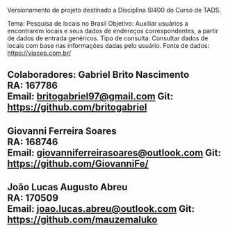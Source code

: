 Versionamento de projeto destinado a Disciplina SI400 do Curso de TADS.

Tema: Pesquisa de locais no Brasil
Objetivo: Auxiliar usuários a encontrarem locais e seus dados de endereços correspondentes, a partir de dados de entrada genéricos.
Tipo de consulta: Consultar dados de locais com base nas informações dadas pelo usuário.
Fonte de dados: https://viacep.com.br/

Colaboradores:
Gabriel Brito Nascimento	
RA: 167786	
Email: britogabriel97@gmail.com 
Git: https://github.com/britogabriel
----------------------------------------------
Giovanni Ferreira Soares	
RA: 168746 	
Email: giovanniferreirasoares@outlook.com 
Git: https://github.com/GiovanniFe/
----------------------------------------------
João Lucas Augusto Abreu 	
RA: 170509	
Email: joao.lucas.abreu@outlook.com 
Git: https://github.com/mauzemaluko
----------------------------------------------
